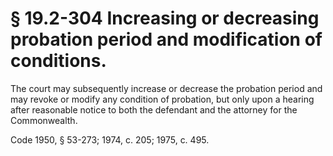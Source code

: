 # § 19.2-304 Increasing or decreasing probation period and modification of conditions.

<p>The court may subsequently increase or decrease the probation period and may revoke or modify any condition of probation, but only upon a hearing after reasonable notice to both the defendant and the attorney for the Commonwealth.</p><p>Code 1950, § 53-273; 1974, c. 205; 1975, c. 495.</p>